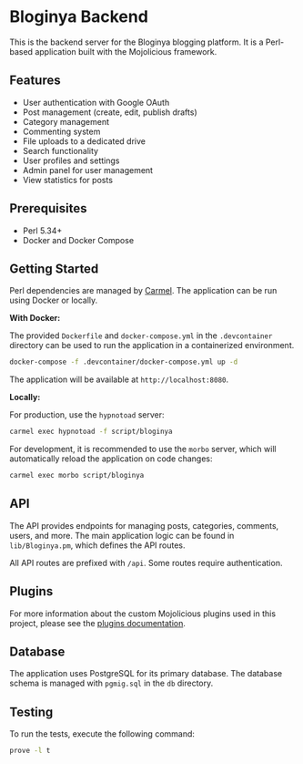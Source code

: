 # Bloginya Backend

This is the backend server for the Bloginya blogging platform. It is a Perl-based application built with the Mojolicious framework.

## Features

*   User authentication with Google OAuth
*   Post management (create, edit, publish drafts)
*   Category management
*   Commenting system
*   File uploads to a dedicated drive
*   Search functionality
*   User profiles and settings
*   Admin panel for user management
*   View statistics for posts

## Prerequisites

*   Perl 5.34+
*   Docker and Docker Compose

## Getting Started

Perl dependencies are managed by [Carmel](https://metacpan.org/pod/Carmel). The application can be run using Docker or locally.

**With Docker:**

The provided `Dockerfile` and `docker-compose.yml` in the `.devcontainer` directory can be used to run the application in a containerized environment.

```bash
docker-compose -f .devcontainer/docker-compose.yml up -d
```

The application will be available at `http://localhost:8080`.

**Locally:**

For production, use the `hypnotoad` server:

```bash
carmel exec hypnotoad -f script/bloginya
```

For development, it is recommended to use the `morbo` server, which will automatically reload the application on code changes:

```bash
carmel exec morbo script/bloginya
```

## API

The API provides endpoints for managing posts, categories, comments, users, and more. The main application logic can be found in `lib/Bloginya.pm`, which defines the API routes.

All API routes are prefixed with `/api`. Some routes require authentication.

## Plugins

For more information about the custom Mojolicious plugins used in this project, please see the [plugins documentation](docs/plugins.md).

## Database

The application uses PostgreSQL for its primary database. The database schema is managed with `pgmig.sql` in the `db` directory.

## Testing

To run the tests, execute the following command:

```bash
prove -l t
```
